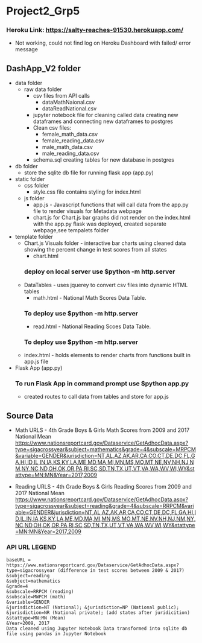 # Project2_Grp5
### Heroku Link: https://salty-reaches-91530.herokuapp.com/
* Not working, could not find log on Heroku Dashboard with failed/ error message 

## DashApp_V2 folder 
* data folder 
    * raw data folder  
        * csv files from API calls 
            * dataMathNaional.csv
            * dataReadNational.csv
        * jupyter notebook file for cleaning called data creating new dataframes and connecting new dataframes to postgres 
        * Clean csv files: 
            * female_math_data.csv
            * female_reading_data.csv
            * male_math_data.csv
            * male_reading_data.csv
        * schema.sql creating tables for new database in postgres 
* db folder
    * store the sqlite db file for running flask app (app.py)
* static folder
    * css folder
        * style.css file contains styling for index.html
    * js folder
        * app.js - Javascript functions that will call data from the app.py file to render visuals for Metadata webpage
        * chart.js for Chart.js bar graphs did not render on the index.html with the app.py flask was deployed, created separate webpage,see tempalets folder  
* template folder
    * Chart.js Visuals folder - interactive bar charts using cleaned data showing the percent change in test scores from all states 
        * chart.html 
        ### deploy on local server use $python -m http.server
    * DataTables - uses jquerey to convert csv files into dynamic HTML tables 
        * math.html - National Math Scores Data Table. 
        ### To deploy use $python -m http.server 
        * read.html - National Reading Scoes Data Table. 
        ### To deploy use $python -m http.server 
    * index.html - holds elements to render charts from functions built in app.js file 
* Flask App (app.py)  
    ### To run Flask App in command prompt use $python app.py
    * created routes to call data from tables and store for app.js 


## Source Data 

* Math URLS - 4th Grade Boys & Girls Math Scores from 2009 and 2017
National Mean https://www.nationsreportcard.gov/Dataservice/GetAdhocData.aspx?type=sigacrossyear&subject=mathematics&grade=4&subscale=MRPCM&variable=GENDER&jurisdiction=NT,AL,AZ,AK,AR,CA,CO,CT,DE,DC,FL,GA,HI,ID,IL,IN,IA,KS,KY,LA,ME,MD,MA,MI,MN,MS,MO,MT,NE,NV,NH,NJ,NM,NY,NC,ND,OH,OK,OR,PA,RI,SC,SD,TN,TX,UT,VT,VA,WA,WV,WI,WY&stattype=MN:MN&Year=2017,2009

* Reading URLS - 4th Grade Boys & Girls Reading Scores from 2009 and 2017
National Mean https://www.nationsreportcard.gov/Dataservice/GetAdhocData.aspx?type=sigacrossyear&subject=reading&grade=4&subscale=RRPCM&variable=GENDER&jurisdiction=NT,AL,AZ,AK,AR,CA,CO,CT,DE,DC,FL,GA,HI,ID,IL,IN,IA,KS,KY,LA,ME,MD,MA,MI,MN,MS,MO,MT,NE,NV,NH,NJ,NM,NY,NC,ND,OH,OK,OR,PA,RI,SC,SD,TN,TX,UT,VT,VA,WA,WV,WI,WY&stattype=MN:MN&Year=2017,2009

### API URL LEGEND
    baseURL = https://www.nationsreportcard.gov/Dataservice/GetAdhocData.aspx?
    type=sigacrossyear (difference in test scores between 2009 & 2017)
    &subject=reading
    &subject=mathematics
    &grade=4
    &subscale=RRPCM (reading)
    &subscale=MWPCM (math)
    &variable=GENDER
    &jurisdiction=NT (National); &jurisdiction=NP (National public); &jurisdiction=NR (National private); (add states after juridicition)
    &stattype=MN:MN (Mean)
    &Year=2009, 2017
    Data cleaned using Jupyter Notebook Data transformed into sqlite db file using pandas in Jupyter Notebook
